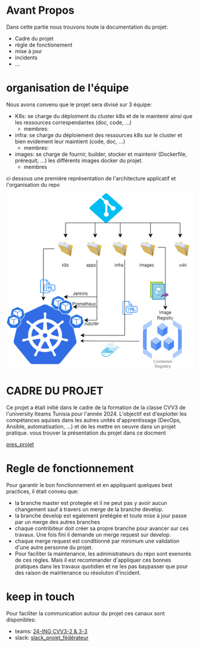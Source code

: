 # Avant Propos
Dans cette partie nous trouvons toute la documentation du projet:
- Cadre du projet
- règle de fonctionement
- mise à jour
- incidents
- ...
# organisation de l'équipe
Nous avons convenu que le projet sera divisé sur 3 équipe:
- K8s: se charge du déploiment du cluster k8s et de le maintenir ainsi que les ressources correspendantes (doc, code, ...)
  - membres: 
- infra: se charge du déploiement des ressources k8s sur le cluster et bien evidement leur maintient (code, doc, ...)
  - membres:
- images: se charge de fournir, builder, stocker et maintenir (Dockerfile, prérequit, ...) les différents images docker du projet.
  - membres

ci dessous une première représentation de l'architecture applicatif et l'organisation du repo

![archi_repo](../image/archi_repo.png)

# CADRE DU PROJET
Ce projet a était initié dans le cadre de la formation de la classe CVV3 de l'university Iteams Tunisia pour l'année 2024.
L'objectif est d'exploiter les compétances aquises dans les autres unités d'apprentissage (DevOps, Ansible, automatisation, ...)
et de les mettre en oeuvre dans un projet pratique.
vous trouver la présentation du projet dans ce docment

[pres_projet](pres_projet.pdf)

# Regle de fonctionnement
Pour garantir le bon fonctionnement et en appliquant quelques best practices, il était conveu que:
- la branche master est protegée et il ne peut pas y avoir aucun changement sauf à travers un merge de la branche develop.
- la branche develop est egalement pretégée et toute mise à jour passe par un merge des autres branches
- chaque contribiteur doit créer sa propre branche pour avancer sur ces travaux. Une fois fini il demande un merge request sur develop.
- chaque merge request est conditionné par minimum une validation d'une autre personne du projet.
- Pour faciliter la maintenance, les administrateurs du répo sont exenorés de ces règles. Mais il est recommander d'appliquer ces bonnes pratiques dans les travaux quotidien et ne les pas baypasser que pour des raison de maintenance ou résoluton d'incident.

# keep in touch
Pour faciliter la communication autour du projet ces canaux sont disponibles:
- teams: [24-ING CVV3-2 & 3-3](https://teams.microsoft.com/l/team/19%3AD0V1LtmzoJwq4fUDJtGfry6WjIZXAa6RHmziWxLYSl81%40thread.tacv2/conversations?groupId=e7a071ee-61e1-458e-9e1d-8f6f5e6d8f81&tenantId=76965b8b-46f0-455b-9d56-37a500464222)
- slack: [slack_projet_fédérateur](https://join.slack.com/t/projetsiteams/shared_invite/zt-2so1ai8pi-~zOXJIwLxqPIKABGjpNXJA)
